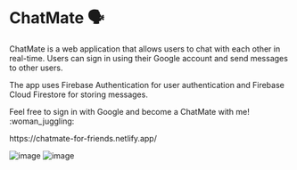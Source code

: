 # ChatMate :speaking_head:

ChatMate is a web application that allows users to chat with each other in real-time. Users can sign in using their Google account and send messages to other users. 

<p>The app uses Firebase Authentication for user authentication and Firebase Cloud Firestore for storing messages.

<p>Feel free to sign in with Google and become a ChatMate with me! 	:woman_juggling:
<p>https://chatmate-for-friends.netlify.app/

![image](https://github.com/shirleyfyx/ChatMate/assets/109609935/3843d20d-1eda-4807-96a2-1a38e56c0a35)
![image](https://github.com/shirleyfyx/ChatMate/assets/109609935/5c03a6ff-d438-4156-956d-c62cf784e461)
